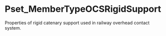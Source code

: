 # Pset_MemberTypeOCSRigidSupport

Properties of rigid catenary support used in railway overhead contact system.
